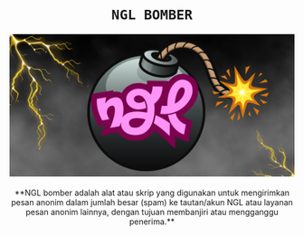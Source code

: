<h1 align="center"><code>NGL BOMBER</code></h1> <p align="center"> <img src="https://github.com/DaemonTechX/ngl_bomber/blob/main/ngl_bomb.png" width="590"><br><br>
**NGL bomber adalah alat atau skrip yang digunakan untuk mengirimkan pesan anonim dalam jumlah besar (spam) ke tautan/akun NGL atau layanan pesan anonim lainnya, dengan tujuan membanjiri atau mengganggu penerima.**
